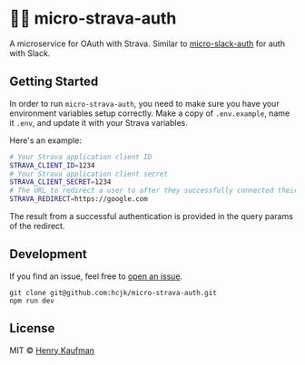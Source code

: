 # :running_man: micro-strava-auth

A microservice for OAuth with Strava. Similar to [micro-slack-auth](http://github.com/hcjk/micro-slack-auth) for auth with Slack.

## Getting Started

In order to run `micro-strava-auth`, you need to make sure you have your environment variables setup correctly. Make a copy of `.env.example`, name it `.env`, and update it with your Strava variables.

Here's an example:
```sh
# Your Strava application client ID
STRAVA_CLIENT_ID=1234
# Your Strava application client secret
STRAVA_CLIENT_SECRET=1234
# The URL to redirect a user to after they successfully connected their account
STRAVA_REDIRECT=https://google.com
```

The result from a successful authentication is provided in the query params of the redirect.

## Development

If you find an issue, feel free to [open an issue](https://github.com/hcjk/micro-strava-auth/issues). 

```shell
git clone git@github.com:hcjk/micro-strava-auth.git
npm run dev
```

## License

MIT © [Henry Kaufman](https://github.com/hcjk)